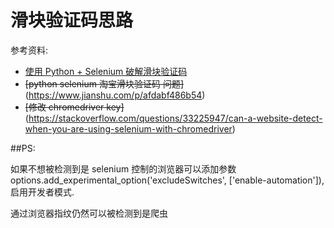 # 滑块验证码思路

参考资料:

* [使用 Python + Selenium 破解滑块验证码](https://www.aneasystone.com/archives/2018/03/python-selenium-geetest-crack.html) 
* ~~[python selenium 淘宝滑块验证码 问题]~~(https://www.jianshu.com/p/afdabf486b54)
* ~~[修改 chromedriver key]~~(https://stackoverflow.com/questions/33225947/can-a-website-detect-when-you-are-using-selenium-with-chromedriver)
 
##PS: 

如果不想被检测到是 selenium 控制的浏览器可以添加参数 options.add_experimental_option('excludeSwitches', ['enable-automation']), 启用开发者模式.

通过浏览器指纹仍然可以被检测到是爬虫
